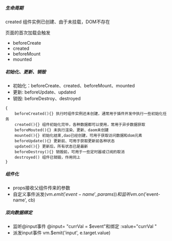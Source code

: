 ##### 生命周期

created 组件实例已创建、由于未挂载，DOM不存在

页面的首次加载会触发

- beforeCreate
- created
- beforeMount
- mounted

##### 初始化、更新、销毁

- 初始化：beforeCreate、created、beforeMount、mounted
- 更新: beforeUpdate、updated
- 销毁: beforeDestroy、destroyed

```vue
{
	beforeCreated(){} 执行时组件实例还未创建，通常用于插件开发中执行一些初始化任务
	created(){} 组件初始化完毕，各种数据都可以使用，常用于异步数据获取
	beforeMouted(){} 未执行渲染、更新、daom未创建
	mounted(){} 初始化结束,dao已经创建，可用于获取访问数据和dom元素
	beforeUpdate(){} 更新前、可用于获取更新前各种状态
	updated(){} 更新后，所有状态已是最新
	beforeDestroy(){} 销毁前，可用于一些定时器或订阅的取消
	destroyed() 组件已销毁，作用同上
}
```

##### 组件化

- props接收父组件传来的参数
- 自定义事件派发(vm.$emit('event-name', params))和监听vm.$on('event-name', cb)

##### 双向数据绑定

- 监听@input事件 @input= "currVal = $event"和绑定 :value="currVal "
- 派发input事件 vm.$emit('input', e.target.value)